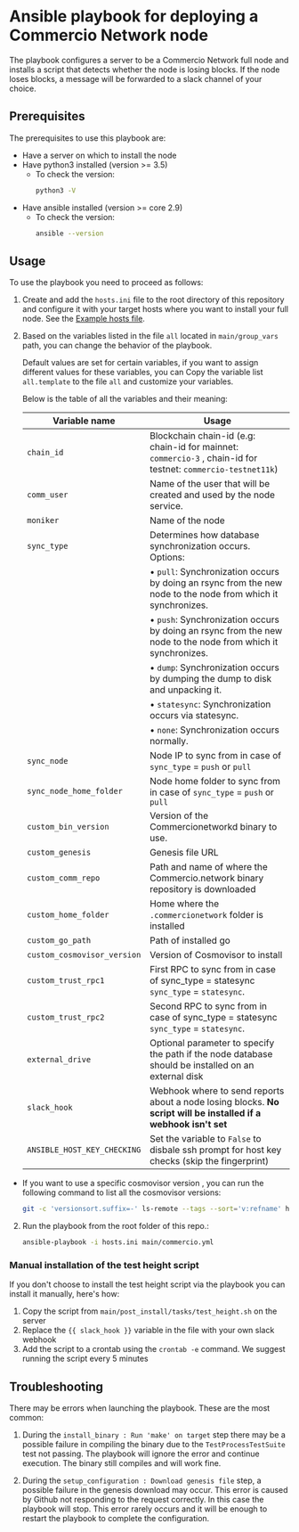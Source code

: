 # Ansible playbook for deploying a Commercio Network node
The playbook configures a server to be a Commercio Network full node and installs a script that detects whether the node is losing blocks.
If the node loses blocks, a message will be forwarded to a slack channel of your choice.

## Prerequisites
The prerequisites to use this playbook are:
* Have a server on which to install the node
* Have python3 installed (version >= 3.5)
     * To check the version:
         ```bash
         python3 -V
         ```
* Have ansible installed (version >= core 2.9)
     * To check the version:
         ```bash
         ansible --version
         ```
## Usage
To use the playbook you need to proceed as follows:

1. Create and add the `hosts.ini` file to the root directory of this repository and configure it with your target hosts where you want to install your full node. See the [Example hosts file](.hosts.ini).

2. Based on the variables listed in the file `all`  located in `main/group_vars` path, you can change the behavior of the playbook.

     Default values are set for certain variables, if you want to assign  different values for these variables, you can Copy the variable list `all.template` to the file `all` and customize your variables.  
     
     Below is the table of all the variables and their meaning:

     | Variable name | Usage |
     | -- | -- |
     | `chain_id` | Blockchain chain-id (e.g: chain-id for mainnet: `commercio-3` , chain-id for testnet: `commercio-testnet11k`) |
     | `comm_user` | Name of the user that will be created and used by the node service. |
     | `moniker` | Name of the node |
     | `sync_type`| Determines how database synchronization occurs. Options:|
     |  |   • `pull`: Synchronization occurs by doing an rsync from the new node to the node from which it synchronizes.|
     |  |   • `push`: Synchronization occurs by doing an rsync from the new node to the node from which it synchronizes.|
     |  |   • `dump`: Synchronization occurs by dumping the dump to disk and unpacking it.|
     |  |   • `statesync`: Synchronization occurs via statesync.|
     |  |   • `none`: Synchronization occurs normally.|
     | `sync_node` | Node IP to sync from in case of `sync_type` = `push` or `pull` |
     | `sync_node_home_folder` | Node home folder to sync from in case of `sync_type` = `push` or `pull` |    
     | `custom_bin_version` | Version of the Commercionetworkd binary to use. |
     | `custom_genesis` | Genesis file URL |
     | `custom_comm_repo` | Path and name of where the Commercio.network binary repository is downloaded |
     | `custom_home_folder` | Home where the `.commercionetwork` folder is installed |
     | `custom_go_path` | Path of installed go |
     | `custom_cosmovisor_version` | Version of Cosmovisor to install |
     | `custom_trust_rpc1` | First RPC to sync from in case of sync_type = statesync `sync_type` = `statesync`. |
     | `custom_trust_rpc2` | Second RPC to sync from in case of sync_type = statesync `sync_type` = `statesync`.  |
     | `external_drive` | Optional parameter to specify the path if the node database should be installed on an external disk |
     | `slack_hook` | Webhook where to send reports about a node losing blocks. **No script will be installed if a webhook isn't set** |
     | `ANSIBLE_HOST_KEY_CHECKING` | Set the variable to `False` to disbale ssh prompt for host key checks (skip the fingerprint) |



- If you want to use a specific cosmovisor version , you can run the following command to list all the cosmovisor versions:

    ```bash
    git -c 'versionsort.suffix=-' ls-remote --tags --sort='v:refname' https://github.com/cosmos/cosmos-sdk.git | grep "cosmovisor" | fgrep -v '{}'
    ```
2. Run the playbook from the root folder of this repo.:
    ```bash
    ansible-playbook -i hosts.ini main/commercio.yml
    ```

### Manual installation of the test height script
If you don't choose to install the test height script via the playbook you can install it manually, here's how:
1. Copy the script from `main/post_install/tasks/test_height.sh` on the server
2. Replace the `{{ slack_hook }}` variable in the file with your own slack webhook
3. Add the script to a crontab using the `crontab -e` command. We suggest running the script every 5 minutes

## Troubleshooting
There may be errors when launching the playbook. These are the most common:

1. During the `install_binary : Run 'make' on target` step there may be a possible failure in compiling the binary due to the `TestProcessTestSuite` test not passing.
The playbook will ignore the error and continue execution. The binary still compiles and will work fine.

2. During the `setup_configuration : Download genesis file` step, a possible failure in the genesis download may occur. This error is caused by Github not responding to the request correctly. In this case the playbook will stop. This error rarely occurs and it will be enough to restart the playbook to complete the configuration.
